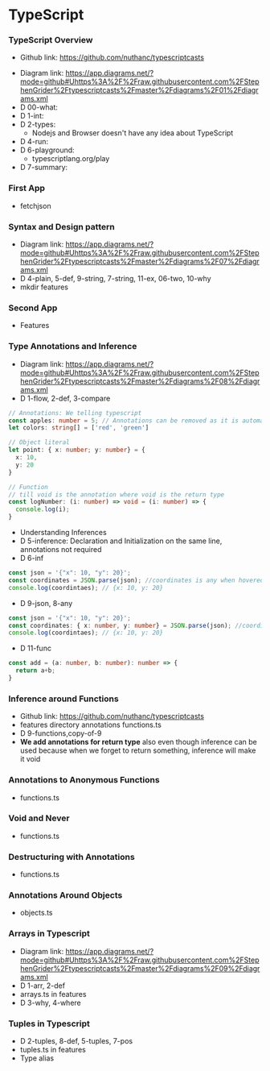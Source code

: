 # TypeScript

### TypeScript Overview
* Github link: https://github.com/nuthanc/typescriptcasts
- Diagram link: https://app.diagrams.net/?mode=github#Uhttps%3A%2F%2Fraw.githubusercontent.com%2FStephenGrider%2Ftypescriptcasts%2Fmaster%2Fdiagrams%2F01%2Fdiagrams.xml
- D 00-what:
- D 1-int:
- D 2-types:
  - Nodejs and Browser doesn't have any idea about TypeScript
- D 4-run:
- D 6-playground:
  - typescriptlang.org/play
- D 7-summary:

### First App
* fetchjson

### Syntax and Design pattern
* Diagram link: https://app.diagrams.net/?mode=github#Uhttps%3A%2F%2Fraw.githubusercontent.com%2FStephenGrider%2Ftypescriptcasts%2Fmaster%2Fdiagrams%2F07%2Fdiagrams.xml
* D 4-plain, 5-def, 9-string, 7-string, 11-ex, 06-two, 10-why
* mkdir features

### Second App
* Features

### Type Annotations and Inference
* Diagram link: https://app.diagrams.net/?mode=github#Uhttps%3A%2F%2Fraw.githubusercontent.com%2FStephenGrider%2Ftypescriptcasts%2Fmaster%2Fdiagrams%2F08%2Fdiagrams.xml
* D 1-flow, 2-def, 3-compare
```ts
// Annotations: We telling typescript
const apples: number = 5; // Annotations can be removed as it is automatically added by Inference
let colors: string[] = ['red', 'green']

// Object literal
let point: { x: number; y: number} = {
  x: 10,
  y: 20
}

// Function 
// till void is the annotation where void is the return type
const logNumber: (i: number) => void = (i: number) => {
  console.log(i);
}
```
* Understanding Inferences
* D 5-inference: Declaration and Initialization on the same line, annotations not required
* D 6-inf
```ts
const json = '{"x": 10, "y": 20}';
const coordinates = JSON.parse(json); //coordinates is any when hovered
console.log(coordintaes); // {x: 10, y: 20}
```
* D 9-json, 8-any
```ts
const json = '{"x": 10, "y": 20}';
const coordinates: { x: number, y: number} = JSON.parse(json); //coordinates is any when hovered
console.log(coordintaes); // {x: 10, y: 20}
```
* D 11-func
```ts
const add = (a: number, b: number): number => {
  return a+b;
}
```

### Inference around Functions
* Github link: https://github.com/nuthanc/typescriptcasts
* features directory annotations functions.ts
* D 9-functions,copy-of-9
* **We add annotations for return type** also even though inference can be used because when we forget to return something, inference will make it void


### Annotations to Anonymous Functions
* functions.ts

### Void and Never
* functions.ts

### Destructuring with Annotations
* functions.ts

### Annotations Around Objects
* objects.ts

### Arrays in Typescript
* Diagram link: https://app.diagrams.net/?mode=github#Uhttps%3A%2F%2Fraw.githubusercontent.com%2FStephenGrider%2Ftypescriptcasts%2Fmaster%2Fdiagrams%2F09%2Fdiagrams.xml
* D 1-arr, 2-def
* arrays.ts in features
* D 3-why, 4-where

### Tuples in Typescript
* D 2-tuples, 8-def, 5-tuples, 7-pos
* tuples.ts in features
* Type alias